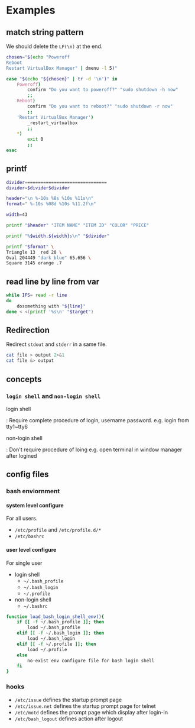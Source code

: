 
# Examples

## match string pattern

We should delete the `LF(\n)` at the end.

```sh
chosen="$(echo "Poweroff
Reboot
Restart VirtualBox Manager" | dmenu -l 5)"

case "$(echo "${chosen}" | tr -d '\n')" in
    Poweroff)
        confirm "Do you want to poweroff?" "sudo shutdown -h now"
        ;;
    Reboot)
        confirm "Do you want to reboot?" "sudo shutdown -r now"
        ;;
    'Restart VirtualBox Manager')
        _restart_virtualbox
        ;;
    *)
        exit 0
        ;;
esac
```

## printf

```sh
divider===============================
divider=$divider$divider

header="\n %-10s %8s %10s %11s\n"
format=" %-10s %08d %10s %11.2f\n"

width=43

printf "$header" "ITEM NAME" "ITEM ID" "COLOR" "PRICE"

printf "%$width.${width}s\n" "$divider"

printf "$format" \
Triangle 13  red 20 \
Oval 204449 "dark blue" 65.656 \
Square 3145 orange .7
```

## read line by line from var

```sh
while IFS= read -r line
do
    dosomething with "${line}"
done < <(printf '%s\n' "$target")
```

## Redirection

Redirect `stdout` and `stderr` in a same file.

```sh
cat file > output 2>&1
cat file &> output
```

## concepts

### `login shell` and `non-login shell`

login shell

:   Require complete procedure of login, username password.
    e.g. login from tty1~tty6

non-login shell

:   Don't require procedure of loing
    e.g. open terminal in window manager after logined

## config files

### bash enviornment

#### system level configure

For all users.

-   `/etc/profile` and `/etc/profile.d/*`
-   `/etc/bashrc`

#### user level configure

For single user

-   login shell
    -   `~/.bash_profile`
    -   `~/.bash_login`
    -   `~/.profile`
-   non-login shell
    -   `~/.bashrc`

```sh
function load_bash_login_shell_env(){
    if [[ -f ~/.bash_profile ]]; then
        load ~/.bash_profile
    elif [[ -f ~/.bash_login ]]; then
        load ~/.bash_login
    elif [[ -f ~/.profile ]]; then
        load ~/.profile
    else
        no-exist env configure file for bash login shell
    fi
}
```
### hooks

-   `/etc/issue` defines the startup prompt page
-   `/etc/issue.net` defines the startup prompt page for telnet
-   `/etc/motd` defines the prompt page which display after login-in
-   `/etc/bash_logout` defines action after logout

